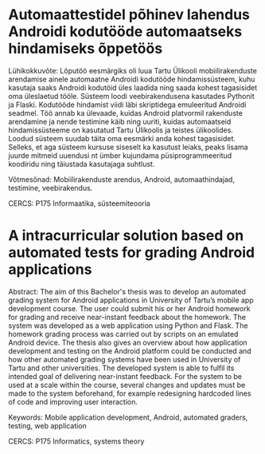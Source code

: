# Automaattestidel põhinev lahendus Androidi kodutööde automaatseks hindamiseks õppetöös

Lühikokkuvõte:
Lõputöö eesmärgiks oli luua Tartu Ülikooli mobiilirakenduste arendamise ainele automaatne Androidi kodutööde hindamissüsteem, kuhu kasutaja saaks Androidi kodutöid üles laadida ning saada kohest tagasisidet oma üleslaetud tööle. Süsteem loodi veebirakendusena kasutades Pythonit ja Flaski. Kodutööde hindamist viidi läbi skriptidega emuleeritud Androidi seadmel. 
Töö annab ka ülevaade, kuidas Android platvormil rakenduste arendamine ja nende testimine käib ning uuriti, kuidas automaatseid hindamissüsteeme on kasutatud Tartu Ülikoolis ja teistes ülikoolides. 
Loodud süsteem suudab täita oma eesmärki anda kohest tagasisidet. Selleks, et aga süsteem kursuse siseselt ka kasutust leiaks, peaks lisama juurde mitmeid uuendusi nt ümber kujundama püsiprogrammeeritud koodiridu ning täiustada kasutajaga suhtlust. 

Võtmesõnad:
Mobiilirakenduste arendus, Android, automaathindajad, testimine, veebirakendus. 

CERCS:
P175 Informaatika, süsteemiteooria 


# A intracurricular solution based on automated tests for grading Android applications

Abstract:
The aim of this Bachelor's thesis was to develop an automated grading system for Android applications in University of Tartu’s mobile app development course. The user could submit his or her Android homework for grading and receive near-instant feedback about the homework. The system was developed as a web application using Python and Flask. The homework grading process was carried out by scripts on an emulated Android device.
The thesis also gives an overview about how application development and testing on the Android platform could be conducted and how other automated grading systems have been used in University of Tartu and other universities. 
The developed system is able to fulfil its intended goal of delivering near-instant feedback. For the system to be used at a scale within the course, several changes and updates must be made to the system beforehand, for example redesigning hardcoded lines of code and improving user interaction. 

Keywords:
Mobile application development, Android, automated graders, testing, web application

CERCS: 
P175 Informatics, systems theory
